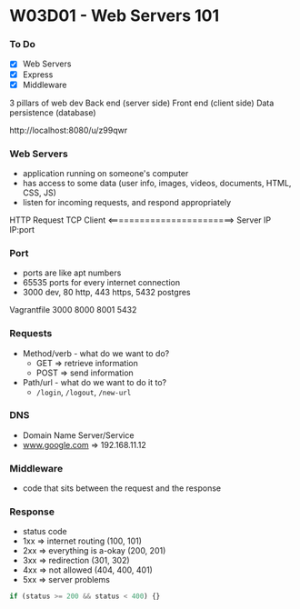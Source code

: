 # W03D01 - Web Servers 101

### To Do
- [x] Web Servers
- [x] Express
- [x] Middleware

3 pillars of web dev
Back end (server side)
Front end (client side)
Data persistence (database)


http://localhost:8080/u/z99qwr

### Web Servers
* application running on someone's computer
* has access to some data (user info, images, videos, documents, HTML, CSS, JS)
* listen for incoming requests, and respond appropriately


HTTP  Request
TCP   Client <========================> Server
        IP                                IP:port

### Port
* ports are like apt numbers
* 65535 ports for every internet connection
* 3000 dev, 80 http, 443 https, 5432 postgres

Vagrantfile
3000
8000
8001
5432

### Requests
* Method/verb - what do we want to do?
  * GET => retrieve information
  * POST => send information
* Path/url - what do we want to do it to?
  * `/login`, `/logout`, `/new-url`

### DNS
* Domain Name Server/Service
* www.google.com => 192.168.11.12

### Middleware
* code that sits between the request and the response

### Response
* status code
* 1xx => internet routing (100, 101)
* 2xx => everything is a-okay (200, 201)
* 3xx => redirection (301, 302)
* 4xx => not allowed (404, 400, 401)
* 5xx => server problems

```js
if (status >= 200 && status < 400) {}
```

